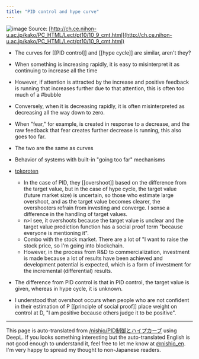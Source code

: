 ```yaml
---
title: "PID control and hype curve"
---
```


![image](https://gyazo.com/e4e4db0ca4bed89bbdc8196e049bd0b1/thumb/1000)
Source: [http://ch.ce.nihon-u.ac.jp/kako/PC_HTML/Lect/pt10/10_9_cmt.html](http://ch.ce.nihon-u.ac.jp/kako/PC_HTML/Lect/pt10/10_9_cmt.html)

- The curves for [[PID control]] and [[hype cycle]] are similar, aren't they?
- When something is increasing rapidly, it is easy to misinterpret it as continuing to increase all the time
- However, if attention is attracted by the increase and positive feedback is running that increases further due to that attention, this is often too much of a #bubble
- Conversely, when it is decreasing rapidly, it is often misinterpreted as decreasing all the way down to zero.
- When "fear," for example, is created in response to a decrease, and the raw feedback that fear creates further decrease is running, this also goes too far.
- The two are the same as curves
- Behavior of systems with built-in "going too far" mechanisms

- [tokoroten](https://twitter.com/tokoroten/status/953444258534404096)
    - In the case of PID, they [[overshoot]] based on the difference from the target value, but in the case of hype cycle, the target value (future market size) is uncertain, so those who estimate large overshoot, and as the target value becomes clearer, the overshooters refrain from investing and converge. I sense a difference in the handling of target values.
    - n>I see, it overshoots because the target value is unclear and the target value prediction function has a social proof term "because everyone is mentioning it".
    - Combo with the stock market. There are a lot of "I want to raise the stock price, so I'm going into blockchain.
    - However, in the process from R&D to commercialization, investment is made because a lot of results have been achieved and development potential is expected, which is a form of investment for the incremental (differential) results.

- The difference from PID control is that in PID control, the target value is given, whereas in hype cycle, it is unknown.
- I understood that overshoot occurs when people who are not confident in their estimation of P [[principle of social proof]] place weight on control at D, "I am positive because others judge it to be positive".

---
This page is auto-translated from [/nishio/PID制御とハイプカーブ](https://scrapbox.io/nishio/PID制御とハイプカーブ) using DeepL. If you looks something interesting but the auto-translated English is not good enough to understand it, feel free to let me know at [@nishio_en](https://twitter.com/nishio_en). I'm very happy to spread my thought to non-Japanese readers.
